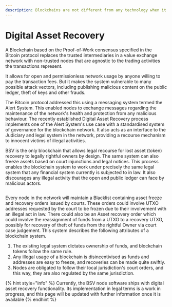 ```yaml
---
description: Blockchains are not different from any technology when it comes to law
---
```


# Digital Asset Recovery

A Blockchain based on the Proof-of-Work consensus specified in the Bitcoin protocol replaces the trusted intermediaries in a value exchange network with non-trusted nodes that are agnostic to the trading activities the transactions represent.

It allows for open and permissionless network usage by anyone willing to pay the transaction fees. But it makes the system vulnerable to many possible attack vectors, including publishing malicious content on the public ledger, theft of keys and other frauds.

The Bitcoin protocol addressed this using a messaging system termed the Alert System. This enabled nodes to exchange messages regarding the maintenance of the network's health and protection from any malicious behaviour. The recently established Digital Asset Recovery process implements one of the Alert System's use case with a standardised system of governance for the blockchain network. It also acts as an interface to the Judiciary and legal system in the network, providing a recourse mechanism to innocent victims of illegal activities.

BSV is the only blockchain that allows legal recourse for lost asset (token) recovery to legally rightful owners by design. The same system can also freeze assets based on court injunctions and legal notices. This process enables the blockchain system to work under precisely the same legal system that any financial system currently is subjected to in law. It also discourages any illegal activity that the open and public ledger can face by malicious actors.

<figure><img src="../.gitbook/assets/BlockchainGovernance_Slide07.png" alt=""><figcaption></figcaption></figure>

Every node in the network will maintain a Blacklist containing asset freeze and recovery orders issued by courts. These orders could involve UTXO addresses requested by the court to be frozen due to their involvement with an illegal act in law. There could also be an Asset recovery order which could involve the reassignment of funds from a UTXO to a recovery UTXO, possibly for recovery of theft of funds from the rightful Owner via court case judgement. This system describes the following attributes of a blockchain system.

1. The existing legal system dictates ownership of funds, and blockchain tokens follow the same rule.
2. Any illegal usage of a blockchain is disincentivised as funds and addresses are easy to freeze, and recoveries can be made quite swiftly.
3. Nodes are obligated to follow their local jurisdiction's court orders, and this way, they are also regulated by the same jurisdiction.

{% hint style="info" %}
Currently, the BSV node software ships with digital asset recovery functionality. Its implementation in legal terms is a work in progress, and this page will be updated with further information once it is available
{% endhint %}
